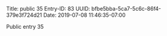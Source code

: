 Title: public 35
Entry-ID: 83
UUID: bfbe5bba-5ca7-5c6c-86f4-379e3f724d21
Date: 2019-07-08 11:46:35-07:00

Public entry 35
